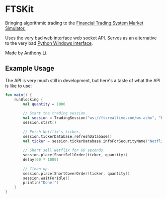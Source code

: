 # FTSKit
Bringing algorithmic trading to the [Financial Trading System Market Simulator.](http://www.ftsmodules.com)

Uses the very bad [web interface](http://www.ftsrealtime.com) web socket API. Serves as an alternative to the very bad [Python Windows interface](http://www.ftsmodules.com/public/modules/ftsrt/python/algorithmictrading_python.pdf).

Made by [Anthony Li](https://anli.dev).

## Example Usage
The API is very much still in development, but here's a taste of what the API is like to use:

```kotlin
fun main() {
    runBlocking {
        val quantity = 1000
    
        // Start the trading session.
        val session = TradingSession("ws://ftsrealtime.com/ws.ashx", "FTS 1000 Stocks Case", username, password)
        session.start()
    
        // Fetch Netflix's ticker.
        session.tickerDatabase.refreshDatabase()
        val ticker = session.tickerDatabase.infoForSecurityName("Netflix, Inc.")!!.ticker
    
        // Short sell Netflix for 60 seconds.
        session.place(ShortSellOrder(ticker, quantity))
        delay(60 * 1000)
    
        // Clean up.
        session.place(ShortCoverOrder(ticker, quantity))
        session.waitForIdle()
        println("Done!")
    }
}
```